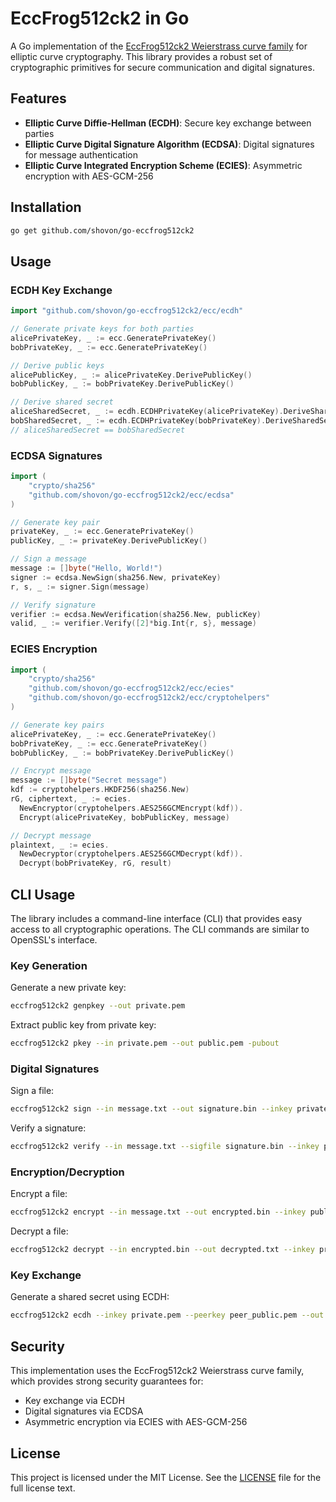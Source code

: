 # EccFrog512ck2 in Go

A Go implementation of the [EccFrog512ck2 Weierstrass curve family](https://billatnapier.medium.com/eccfrog512ck2-an-enhanced-512-bit-weierstrass-elliptic-curve-97563d79b6c9) for elliptic curve cryptography. This library provides a robust set of cryptographic primitives for secure communication and digital signatures.

## Features

- **Elliptic Curve Diffie-Hellman (ECDH)**: Secure key exchange between parties
- **Elliptic Curve Digital Signature Algorithm (ECDSA)**: Digital signatures for message authentication
- **Elliptic Curve Integrated Encryption Scheme (ECIES)**: Asymmetric encryption with AES-GCM-256

## Installation

```bash
go get github.com/shovon/go-eccfrog512ck2
```

## Usage

### ECDH Key Exchange

```go
import "github.com/shovon/go-eccfrog512ck2/ecc/ecdh"

// Generate private keys for both parties
alicePrivateKey, _ := ecc.GeneratePrivateKey()
bobPrivateKey, _ := ecc.GeneratePrivateKey()

// Derive public keys
alicePublicKey, _ := alicePrivateKey.DerivePublicKey()
bobPublicKey, _ := bobPrivateKey.DerivePublicKey()

// Derive shared secret
aliceSharedSecret, _ := ecdh.ECDHPrivateKey(alicePrivateKey).DeriveSharedSecret(bobPublicKey)
bobSharedSecret, _ := ecdh.ECDHPrivateKey(bobPrivateKey).DeriveSharedSecret(alicePublicKey)
// aliceSharedSecret == bobSharedSecret
```

### ECDSA Signatures

```go
import (
    "crypto/sha256"
    "github.com/shovon/go-eccfrog512ck2/ecc/ecdsa"
)

// Generate key pair
privateKey, _ := ecc.GeneratePrivateKey()
publicKey, _ := privateKey.DerivePublicKey()

// Sign a message
message := []byte("Hello, World!")
signer := ecdsa.NewSign(sha256.New, privateKey)
r, s, _ := signer.Sign(message)

// Verify signature
verifier := ecdsa.NewVerification(sha256.New, publicKey)
valid, _ := verifier.Verify([2]*big.Int{r, s}, message)
```

### ECIES Encryption

```go
import (
    "crypto/sha256"
    "github.com/shovon/go-eccfrog512ck2/ecc/ecies"
    "github.com/shovon/go-eccfrog512ck2/ecc/cryptohelpers"
)

// Generate key pairs
alicePrivateKey, _ := ecc.GeneratePrivateKey()
bobPrivateKey, _ := ecc.GeneratePrivateKey()
bobPublicKey, _ := bobPrivateKey.DerivePublicKey()

// Encrypt message
message := []byte("Secret message")
kdf := cryptohelpers.HKDF256(sha256.New)
rG, ciphertext, _ := ecies.
  NewEncryptor(cryptohelpers.AES256GCMEncrypt(kdf)).
  Encrypt(alicePrivateKey, bobPublicKey, message)

// Decrypt message
plaintext, _ := ecies.
  NewDecryptor(cryptohelpers.AES256GCMDecrypt(kdf)).
  Decrypt(bobPrivateKey, rG, result)
```

## CLI Usage

The library includes a command-line interface (CLI) that provides easy access to all cryptographic operations. The CLI commands are similar to OpenSSL's interface.

### Key Generation

Generate a new private key:

```bash
eccfrog512ck2 genpkey --out private.pem
```

Extract public key from private key:

```bash
eccfrog512ck2 pkey --in private.pem --out public.pem -pubout
```

### Digital Signatures

Sign a file:

```bash
eccfrog512ck2 sign --in message.txt --out signature.bin --inkey private.pem
```

Verify a signature:

```bash
eccfrog512ck2 verify --in message.txt --sigfile signature.bin --inkey public.pem
```

### Encryption/Decryption

Encrypt a file:

```bash
eccfrog512ck2 encrypt --in message.txt --out encrypted.bin --inkey public.pem
```

Decrypt a file:

```bash
eccfrog512ck2 decrypt --in encrypted.bin --out decrypted.txt --inkey private.pem
```

### Key Exchange

Generate a shared secret using ECDH:

```bash
eccfrog512ck2 ecdh --inkey private.pem --peerkey peer_public.pem --out shared_secret.bin
```

## Security

This implementation uses the EccFrog512ck2 Weierstrass curve family, which provides strong security guarantees for:

- Key exchange via ECDH
- Digital signatures via ECDSA
- Asymmetric encryption via ECIES with AES-GCM-256

## License

This project is licensed under the MIT License. See the [LICENSE](LICENSE) file for the full license text.
